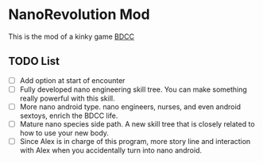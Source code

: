 # NanoRevolution Mod
This is the mod of a kinky game [BDCC](https://github.com/Alexofp/BDCC)

## TODO List

- [ ] Add option at start of encounter
- [ ] Fully developed nano engineering skill tree. You can make something really powerful with this skill.
- [ ] More nano android type. nano engineers, nurses, and even android sextoys, enrich the BDCC life. 
- [ ] Mature nano species side path. A new skill tree that is closely related to how to use your new body.
- [ ] Since Alex is in charge of this program, more story line and interaction with Alex when you accidentally turn into nano android. 
